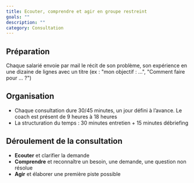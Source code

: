 ```yaml
---
title: Ecouter, comprendre et agir en groupe restreint
goals: ""
description: ""
category: Consultation
---
```


## Préparation

Chaque salarié envoie par mail le récit de son problème, son expérience en une dizaine de lignes avec un titre (ex : "mon objectif : ...", "Comment faire pour ... ?")

## Organisation

- Chaque consultation dure 30/45 minutes, un jour défini à l’avance. Le coach est présent de 9 heures à 18 heures
- La structuration du temps : 30 minutes entretien + 15 minutes débriefing

## Déroulement de la consultation

- **Ecouter** et clarifier la demande
- **Comprendre** et reconnaître un besoin, une demande, une question non résolue
- **Agir** et élaborer une première piste possible
